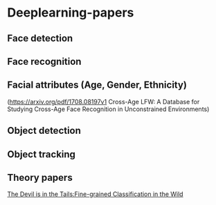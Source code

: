 # Deeplearning-papers

## Face detection 

## Face recognition

## Facial attributes (Age, Gender, Ethnicity)
(https://arxiv.org/pdf/1708.08197v1 Cross-Age LFW: A Database for Studying Cross-Age Face Recognition in Unconstrained Environments)

## Object detection

## Object tracking

## Theory papers
[The Devil is in the Tails:Fine-grained Classification in the Wild](https://arxiv.org/pdf/1709.01450v1.pdf)
